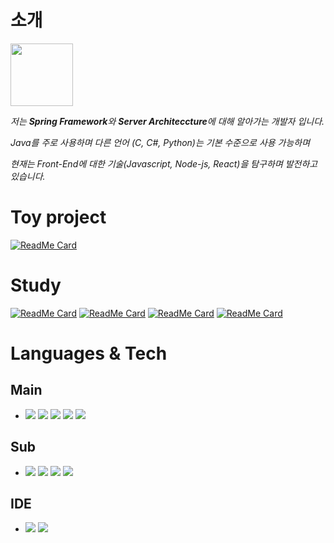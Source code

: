 # 소개

<img style="width:100px; height:100px" src="https://user-images.githubusercontent.com/18084932/144811256-d06ba391-7eb3-4122-9d31-1ef7f2edc884.gif"> 

*저는 ***Spring Framework***와 ***Server Architeccture***에 대해 알아가는 개발자 입니다.*

*Java를 주로 사용하며 다른 언어 (C, C#, Python)는 기본 수준으로 사용 가능하며*

*현재는 Front-End에 대한 기술(Javascript, Node-js, React)을 탐구하며 발전하고 있습니다.*


# Toy project
[![ReadMe Card](https://github-readme-stats.vercel.app/api/pin/?username=DogPawDev&repo=pharmacy-admin&show_icons=true&bg_color=FFFFFF)](https://github.com/DogPawDev/pharmacy-admin)
# Study
[![ReadMe Card](https://github-readme-stats.vercel.app/api/pin/?username=DogPawDev&repo=react-app&show_icons=true&bg_color=FFFFFF)](https://github.com/DogPawDev/react-app)
[![ReadMe Card](https://github-readme-stats.vercel.app/api/pin/?username=DogPawDev&repo=webpack-example&show_icons=true&bg_color=FFFFFF)](https://github.com/DogPawDev/webpack-example)
[![ReadMe Card](https://github-readme-stats.vercel.app/api/pin/?username=DogPawDev&repo=Javascript-Basic&show_icons=true&bg_color=FFFFFF)](https://github.com/DogPawDev/Javascript-Basic)
[![ReadMe Card](https://github-readme-stats.vercel.app/api/pin/?username=DogPawDev&repo=demo-rest-api&show_icons=true&bg_color=FFFFFF)](https://github.com/DogPawDev/demo-rest-api)



# Languages & Tech
## Main
+ <img src="https://img.shields.io/badge/Java-007396?style=flat-square&logo=Java&logoColor=#007396"/></a>
<img src="https://img.shields.io/badge/Spring-6DB33F?style=flat-square&logo=Spring&logoColor=white"/></a>
<img src="https://img.shields.io/badge/Spring Boot-6DB33F?style=flat-square&logo=SpringBoot&logoColor=white"/></a>
<img src="https://img.shields.io/badge/Mybatis-yellow?style=flat-square&logo=Mybatis&logoColor=white"/></a>
<img src="https://img.shields.io/badge/mysql-f7f7f7?style=flat-square&logo=mysql&logoColor=black"/></a>

## Sub
+ <img src="https://img.shields.io/badge/python-f6f644?style=flat-square&logo=python&logoColor=#000000"/></a>
<img src="https://img.shields.io/badge/node.js-339933?style=flat-square&logo=node.js&logoColor=green"/></a>
<img src="https://img.shields.io/badge/Amazon%20AWS-232F3E?style=flat-square&logo=Amazon%20AWS&logoColor=#232F3E"/></a>
<img src="https://img.shields.io/badge/React-000000?style=flat-square&logo=React&logoColor=#61DAFB"/></a>

## IDE
+ <img src="https://img.shields.io/badge/IntelliJ%20IDEA-000000?style=flat-square&logo=IntelliJ%20IDEA&logoColor=#000000"/></a>
<img src="https://img.shields.io/badge/VScode-007ACC?style=flat-square&logo=VisualStudioCode&logoColor=#007ACC"/></a>
